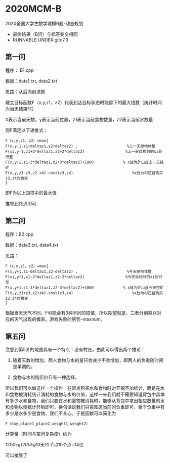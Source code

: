 # 2020MCM-B
2020全国大学生数学建模B题-动态规划

- 最终结果（B问）与标答完全相同
- RUNNABLE UNDER gcc7.3

## 第一问
程序： B1.cpp

数据：data1.txt, data2.txt

思路：从后向前递推

建立目标函数F（x,y,z1，z2）代表到达目标状态时能留下的最大钱数（统计时间为当天结束时）

X表示当前天数，y表示当前位置，z1表示当前食物数量，z2表示当前水数量

则F满足以下递推式：
```
F（x,y,z1，z2）=max{
F(x,y-1,z1+deltaz1,z2+deltaz2) ，				  	 %上一天原地休整
F(xi,y-1,z1+2*deltaz1,z2+2*deltaz2)              	 %上一天自相邻的xi处行至
F(x,y-1,z1+3*deltaz1,z2+3*deltaz2)+1000				% x处为矿山且上一天挖矿
F(x,y,z1-z3,z2-z4)-cost(z3,z4)                       	%x处为村庄且购买z3,z4的物资
}
```
即F为以上四项中的最大值

推导到终点即可


## 第二问
程序：B2.cpp

数据：data3.txt, data4.txt

思路：
```
F（x,y,z1，z2）=max{
F(x,y+1,z1-deltaz1,z2-deltaz2) ，				  	 %今天原地休整
F(xi,y+1,z1-2*deltaz1,z2-2*deltaz2)              	 %今天自相邻的xi处行至
F(x,y+1,z1-3*deltaz1,z2-3*deltaz2)+1000				% x处为矿山且今天挖矿
F(x,y,z1+z3,z2+z4)-cost(z3,z4)                       	%x处为村庄且购买z3,z4的物资
}
```
根据当天天气不同，F可能会有3种不同的取值，所以期望就是，三者分别乘以对应的天气出现的概率。游戏失败的惩罚-maxnum。

## 第五问

注意到第5关的地图具有一个特点：没有村庄。由此可以得出两个推论：

1.	随着天数的增加，两人食物与水的量只会减少不会增加，即两人的负重随时间是单调的。

2.	食物与水的购买价只有一种选择。

所以我们可以做这样一个操作：在起点购买水和食物时对开销不加统计，而是在水和食物被消耗统计消耗的食物与水的价值，这样一来我们就不需要知道背包中具体有多少水和食物，我们只要在水和食物被消耗时，能够从背包中拿出相应数量的水和食物以便统计开销即可，换句话说我们只需知道当前的负重即可，至于负重中有多少是水多少是食物，我们不关心。于是函数可以简化为
```
F（day,place1,place2,weight1,weight2）
```
计算量（时间与空间复杂度）约为

1200kg*1200kg*10天*10个点*10个点=14亿

可以接受了
